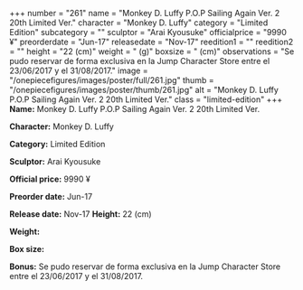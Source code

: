 +++
number = "261"
name = "Monkey D. Luffy P.O.P Sailing Again Ver. 2 20th Limited Ver."
character = "Monkey D. Luffy"
category = "Limited Edition"
subcategory = ""
sculptor = "Arai Kyousuke"
officialprice = "9990 ¥"
preorderdate = "Jun-17"
releasedate = "Nov-17"
reedition1 = ""
reedition2 = ""
height = "22 (cm)"
weight = " (g)"
boxsize = " (cm)"
observations = "Se pudo reservar de forma exclusiva en la Jump Character Store entre el 23/06/2017 y el 31/08/2017."
image = "/onepiecefigures/images/poster/full/261.jpg"
thumb = "/onepiecefigures/images/poster/thumb/261.jpg"
alt = "Monkey D. Luffy P.O.P Sailing Again Ver. 2 20th Limited Ver."
class = "limited-edition"
+++
**Name:** Monkey D. Luffy P.O.P Sailing Again Ver. 2 20th Limited Ver.

**Character:** Monkey D. Luffy

**Category:** Limited Edition 

**Sculptor:** Arai Kyousuke

**Official price:** 9990 ¥

**Preorder date:** Jun-17

**Release date:** Nov-17
**Height:** 22 (cm)

**Weight:** 

**Box size:** 

**Bonus:** Se pudo reservar de forma exclusiva en la Jump Character Store entre el 23/06/2017 y el 31/08/2017.
